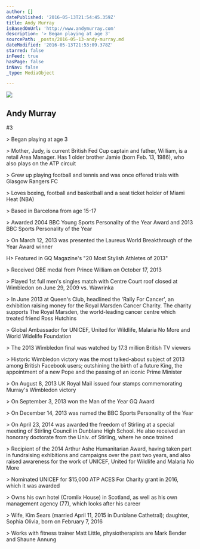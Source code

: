 ```yaml
---
author: []
datePublished: '2016-05-13T21:54:45.359Z'
title: Andy Murray
isBasedOnUrl: 'http://www.andymurray.com'
description: '> Began playing at age 3'
sourcePath: _posts/2016-05-13-andy-murray.md
dateModified: '2016-05-13T21:53:09.378Z'
starred: false
inFeed: true
hasPage: false
inNav: false
_type: MediaObject

---
```

<article style=""><img src="https://s3-us-west-2.amazonaws.com/the-grid-img/p/1fa0c32133824363184f11b5d40274d408743588.jpg" /><h1>Andy Murray</h1><p>#3</p></article>

\> Began playing at age 3

\> Mother, Judy, is current British Fed Cup captain and father, William, is a retail Area Manager. Has 1 older brother Jamie (born Feb. 13, 1986), who also plays on the ATP circuit

\> Grew up playing football and tennis and was once offered trials with Glasgow Rangers FC

\> Loves boxing, football and basketball and a seat ticket holder of Miami Heat (NBA)

\> Based in Barcelona from age 15-17

\> Awarded 2004 BBC Young Sports Personality of the Year Award and 2013 BBC Sports Personality of the Year

\> On March 12, 2013 was presented the Laureus World Breakthrough of the Year Award winner

H\> Featured in GQ Magazine's "20 Most Stylish Athletes of 2013"

\> Received OBE medal from Prince William on October 17, 2013

\> Played 1st full men's singles match with Centre Court roof closed at Wimbledon on June 29, 2009 vs. Wawrinka

\> In June 2013 at Queen's Club, headlined the 'Rally For Cancer', an exhibition raising money for the Royal Marsden Cancer Charity. The charity supports The Royal Marsden, the world-leading cancer centre which treated friend Ross Hutchins

\> Global Ambassador for UNICEF, United for Wildlife, Malaria No More and World Widelife Foundation

\> The 2013 Wimbledon final was watched by 17.3 million British TV viewers

\> Historic Wimbledon victory was the most talked-about subject of 2013 among British Facebook users; outshining the birth of a future King, the appointment of a new Pope and the passing of an iconic Prime Minister

\> On August 8, 2013 UK Royal Mail issued four stamps commemorating Murray's Wimbledon victory

\> On September 3, 2013 won the Man of the Year GQ Award

\> On December 14, 2013 was named the BBC Sports Personality of the Year

\> On April 23, 2014 was awarded the freedom of Stirling at a special meeting of Stirling Council in Dunblane High School. He also received an honorary doctorate from the Univ. of Stirling, where he once trained

\> Recipient of the 2014 Arthur Ashe Humanitarian Award, having taken part in fundraising exhibitions and campaigns over the past two years, and also raised awareness for the work of UNICEF, United for Wildlife and Malaria No More

\> Nominated UNICEF for $15,000 ATP ACES For Charity grant in 2016, which it was awarded

\> Owns his own hotel (Cromlix House) in Scotland, as well as his own management agency (77), which looks after his career

\> Wife, Kim Sears (married April 11, 2015 in Dunblane Cathetral); daughter, Sophia Olivia, born on February 7, 2016

\> Works with fitness trainer Matt Little, physiotherapists are Mark Bender and Shaune Annung
